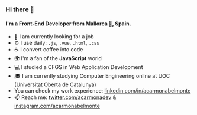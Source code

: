 ### Hi there 👋

<!--
**acarmonabelmonte/acarmonabelmonte** is a ✨ _special_ ✨ repository because its `README.md` (this file) appears on your GitHub profile.

Here are some ideas to get you started:

- 🔭 I’m currently working on ...
- 🌱 I’m currently learning ...
- 👯 I’m looking to collaborate on ...
- 🤔 I’m looking for help with ...
- 💬 Ask me about ...
- 📫 How to reach me: ...
- 😄 Pronouns: ...
- ⚡ Fun fact: ...
-->

#### I'm a Front-End Developer from Mallorca 🌴, Spain.

- 🏢 I am currently looking for a job
- ⚙️ I use daily: `.js`, `.vue`, `.html`, `.css`
- ☕ I convert coffee into code
- 🌍 I'm a fan of the **JavaScript** world
- 💻 I studied a CFGS in Web Application Development
- 🎓 I am currently studying Computer Engineering online at UOC (Universitat Oberta de Catalunya)
-  You can check my work experience: [linkedin.com/in/acarmonabelmonte](https://www.linkedin.com/in/acarmonabelmonte/)
- 📫 Reach me: [twitter.com/acarmonadev](https://twitter.com/acarmonadev) & [instagram.com/acarmonabelmonte](https://instagram.com/acarmonabelmonte)
